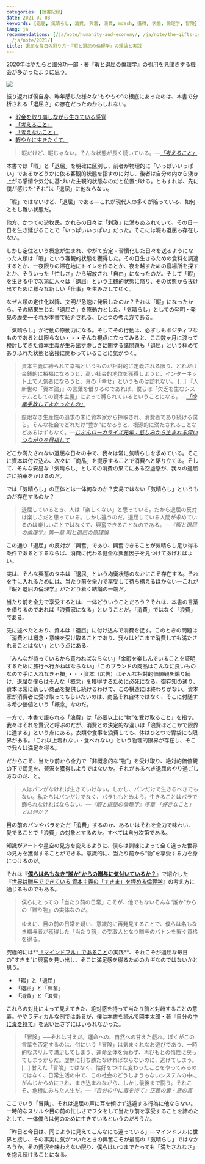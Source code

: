 ```yaml
---
categories: [読書記録]
date: 2021-02-08
keywords: [退屈, 気晴らし, 消費, 興奮, 浪費, mdash, 獲得, 状態, 倫理学, 冒険]
lang: ja
recommendations: [/ja/note/humanity-and-economy/, /ja/note/the-gifts-in-the-world/,
  /ja/note/2021/]
title: 退屈な毎日の彩り方─『暇と退屈の倫理学』の理論と実践
---
```


2020年はやたらと國分功一郎・著『[暇と退屈の倫理学](https://amzn.to/39SCobR)』の引用を見聞きする機会が多かったように思う。

<a href="https://www.amazon.co.jp/%E6%9A%87%E3%81%A8%E9%80%80%E5%B1%88%E3%81%AE%E5%80%AB%E7%90%86%E5%AD%A6-%E5%A2%97%E8%A3%9C%E6%96%B0%E7%89%88-homo-Viator-%E5%8A%9F%E4%B8%80%E9%83%8E/dp/4778314379?&linkCode=li2&tag=takuti-22&linkId=b19de0d5df2f6582762e6f7c73b04e7e&language=ja_JP&ref_=as_li_ss_il" target="_blank"><img border="0" src="//ws-fe.amazon-adsystem.com/widgets/q?_encoding=UTF8&ASIN=4778314379&Format=_SL160_&ID=AsinImage&MarketPlace=JP&ServiceVersion=20070822&WS=1&tag=takuti-22&language=ja_JP" ></a><img src="https://ir-jp.amazon-adsystem.com/e/ir?t=takuti-22&language=ja_JP&l=li2&o=9&a=4778314379" width="1" height="1" border="0" alt="" style="border:none !important; margin:0px !important;" />

振り返れば僕自身、昨年感じた様々な“もやもや”の根底にあったのは、本書で分析される「退屈さ」の存在だったのかもしれない。

- [貯金を取り崩しながら生きている感覚](/ja/note/life-with-covid-19/)
- [「考えること」](/ja/note/think/)
- [「考えないこと」](/ja/note/feel/)
- [軽やかに生きたくて。](/ja/note/oyo-life-202007/)

> 暇だけど、暇じゃない。そんな状態が長く続いている。*&mdash;[「考えること」](/ja/note/think/)*

本書では「暇」と「退屈」を明確に区別し、前者が物理的に「いっぱいいっぱい」であるかどうかに依る客観的状態を指すのに対し、後者は自分の内から湧き上がる感情や気分に基づいた主観的状態なのだと位置づける。ともすれば、先に僕が感じた“それ”は「退屈」に他ならない。

「暇」ではないけど、「退屈」である&mdash;これが現代人の多くが陥っている、如何ともし難い状態だ。

他方、かつての遊牧民。かれらの日々は「刺激」に満ちあふれていて、その日一日を生き延びることで「いっぱいいっぱい」だった。そこには暇も退屈も存在しない。

しかし定住という概念が生まれ、やがて安定・習慣化した日々を送るようになった人類は「暇」という客観的状態を獲得した。その日生きるための食料を調達するとか、一夜限りの滞在地にトイレを作るとか、夜を越すための寝場所を探すとか、そういった「忙しさ」から解放され「自由」になったのだ。そして「暇」を生きる中で次第に人々は「退屈」という主観的状態に陥り、その状態から抜け出すために様々な新しい「仕事」を生みだしてゆく。

なぜ人類の定住化以降、文明が急速に発展したのか？それは「暇」になったから。その結果生じた「退屈さ」を原動力とした、「気晴らし」としての発明・発見の歴史&mdash;それが本書で紹介される、ひとつの考え方である。

「気晴らし」が行動の原動力になる。そしてその行動は、必ずしもポジティブなものであるとは限らない・・・そんな視点に立ってみると、ここ数ヶ月に渡って検討してきた資本主義が生み出す虚しさに関する諸問題も「退屈」という極めてありふれた状態と密接に関わっていることに気がつく。

> 資本主義に縛られて幸福というものが相対的に定義される限り、どれだけ金銭的に裕福になろうと、高い社会的地位を獲得しようと、インターネット上で人気者になろうと、真の「幸せ」というものは訪れない。 [...] 『人新世の「資本論」』の言葉を借りるのであれば、僕らは「欠乏を生むシステムとしての資本主義」によって縛られているということになる。*&mdash;[「今年手放してよかったもの」](/ja/note/capitalism-in-anthropocene/)*

> 際限なき生産性の追求の末に資本家から搾取され、消費者であり続ける僕ら。そんな社会でどれだけ“豊か”になろうと、根源的に満たされることなどあるはずもなく。*&mdash;[じぶんローカライズ元年：慈しみから生まれる深いつながりを目指して](/ja/note/2021/)*

どこか満たされない退屈な日々の中で、我々は常に気晴らしを求めている。そこに資本は付け込み、次々に「商品」を提示することで消費へと駆り立てる。そして、そんな安易な「気晴らし」としての消費の果てにある空虚感が、我々の退屈さに拍車をかけるのだ。

では「気晴らし」の正体とは一体何なのか？安易ではない「気晴らし」というものが存在するのか？

> 退屈しているとき、人は「楽しくない」と思っている。だから退屈の反対は楽しさだと思っている。しかし違うのだ。退屈している人間が求めているのは楽しいことではなくて、興奮できることなのである。*&mdash;『暇と退屈の倫理学』第一章 暇と退屈の原理論*

この通り「退屈」の反対が「興奮」であり、興奮できることが気晴らし足り得る条件であるとするならば、消費に代わる健全な興奮因子を見つけてあげればよい。

実は、そんな興奮のタネは「退屈」という均衡状態のなかにこそ存在する。それを手に入れるためには、当たり前を全力で享受して待ち構えるほかない&mdash;これが『暇と退屈の倫理学』がたどり着く結論の一端だ。

当たり前を全力で享受するとは、一体どういうことだろう？それは、本書の言葉を借りるのであれば「浪費家になる」ということだ。「消費」ではなく「浪費」である。

先に述べたとおり、資本は「退屈」に付け込んで消費を促す。このときの問題は「消費とは概念・意味を受け取ることであり、我々はどこまで消費しても満たされることはない」という点にある。

「みんなが持っているから買わねばならない」「余暇を楽しんでいることを証明するために旅行へ行かねばならない」「このブランドの商品はこんなに良いものなので手に入れなきゃ損」・・・資本（広告）はそんな相対的価値観を煽り続け、退屈な僕らはそんな「概念」を獲得するために必死になる。御存知の通り、資本は常に新しい商品を提供し続けるわけで、この構造には終わりがない。資本家が消費者に受け取ってもらいたいのは、商品それ自体ではなく、そこに付随する希少価値という「概念」なのだ。

一方で、本書で語られる「浪費」は「必要以上に“物”を受け取ること」を指す。我々はそれを贅沢と呼ぶのだが、消費との決定的な違いは「浪費はどこかで限界に達する」という点にある。衣類や食事を浪費しても、体はひとつで胃袋にも限界がある。「これ以上着れない・食べれない」という物理的限界が存在し、そこで我々は満足を得る。

だからこそ、当たり前から全力で「非概念的な“物”」を受け取り、絶対的価値観の下で満足を、贅沢を獲得しようではないか。それがあるべき退屈のやり過ごし方なのだ、と。

> 人はパンがなければ生きていけない。しかし、パンだけで生きるべきでもない。私たちはパンだけでなく、バラももとめよう。生きることはバラで飾られなければならない。*&mdash;『暇と退屈の倫理学』序章 「好きなこと」とは何か？*

目の前のパンやバラをただ「消費」するのか、あるいはそれを全力で味わい、愛でることで「浪費」の対象とするのか。すべては自分次第である。

知識がアートや星空の見方を変えるように、僕らは訓練によって全く違った世界の見方を獲得することができる。意識的に、当たり前から“物”を享受する力を身につけるのだ。

それは『**[僕らは名もなき“誰か”からの贈与に気付いているか？](/ja/note/the-gifts-in-the-world/)**』で紹介した『[世界は贈与でできている 資本主義の「すきま」を埋める倫理学](https://amzn.to/3nRLHMP)』の考え方に通じるものでもある。

> 僕らにとっての「当たり前の日常」こそが、他でもないそんな“誰か”からの「贈り物」の実体なのだ。<br/><br/>ゆえに、目の前の日常を疑い、意識的に再発見することで、僕らは名もなき贈与者が獲得した「当たり前」の受取人となり贈与のバトンを繋ぐ資格を得る。

究極的には**[「マインドフル」であること](/ja/note/be-mindful/)の実践**、それこそが退屈な毎日の“すきま”に興奮を見い出し、そこに満足感を得るためのカギなのではないかと思う。

- 「暇」と「退屈」
- 「退屈」と「興奮」
- 「消費」と「浪費」

これらの対比によって見えてきた、絶対感を持って当たり前と対峙することの意義。ややラディカルな例ではあるが、僕は本書を読んで岡本太郎・著『[自分の中に毒を持て](https://amzn.to/2YU9sK9)』を思い出さずにはいられなかった。

>「冒険」──それは甘えだ。運命への、自然への甘えた戯れ。ぼくがこの言葉を否定するのは、俗にいう「冒険」は気まぐれなお遊びであり、一時的なスリルで満足してしまう、運命全体を負わず、再びもとの惰性に戻ってしまうからだ。虚無に打ち勝たなければならないのに、逃げてしまう。 [...] 甘えた「冒険」ではなく、恰好をつけた変わったことをやってみるのではなく、日常生活の中で、この社会のどうしようもないシステムの中にがんじからめにされ、まき込まれながら、しかし最後まで闘う。それこそ、危機にみちた人生だ。*&mdash;『自分の中に毒を持て』正義の裏・悪の裏*

ここでいう「冒険」、それは退屈の声に耳を傾けず逃避する行為に他ならない。一時的なスリルや目の前の忙しさでフタをして当たり前を享受することを諦めたとして、一体僕らは何のために生きているというのだろうか。

「昨日と今日は、同じように見えてこんなにも違っている」&mdash;マインドフルに世界と接し、その事実に気がついたときの興奮こそが最高の「気晴らし」ではなかろうか。その贅沢を味わえない限り、僕らはいつまでたっても「満たされなさ」を抱え続けることになる。